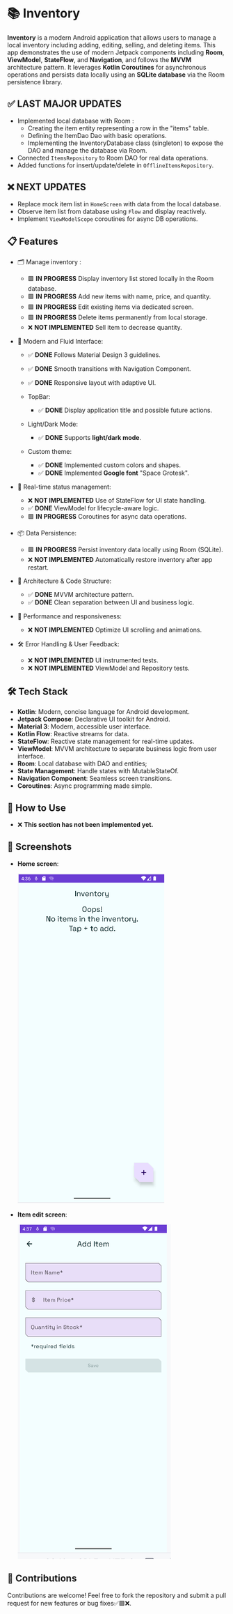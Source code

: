 # 📚 **Inventory**
**Inventory** is a modern Android application that allows users to manage a local inventory including adding, editing, selling, and deleting items. This app demonstrates the use of modern Jetpack components including **Room**, **ViewModel**, **StateFlow**, and **Navigation**, and follows the **MVVM** architecture pattern. It leverages **Kotlin Coroutines** for asynchronous operations and persists data locally using an **SQLite database** via the Room persistence library.

## ✅ **LAST MAJOR UPDATES**

   - Implemented local database with Room : 
      - Creating the item entity representing a row in the "items" table.
      - Defining the ItemDao Dao with basic operations.
      - Implementing the InventoryDatabase class (singleton) to expose the DAO and manage the database via Room.
   - Connected `ItemsRepository` to Room DAO for real data operations.
   - Added functions for insert/update/delete in `OfflineItemsRepository`.
      
## ❌ **NEXT UPDATES**

   - Replace mock item list in `HomeScreen` with data from the local database.
   - Observe item list from database using `Flow` and display reactively.
   - Implement `ViewModelScope` coroutines for async DB operations.

## 📋 **Features**

   - 🗂 Manage inventory :

      - 🟩 **IN PROGRESS** Display inventory list stored locally in the Room database.
      - 🟩 **IN PROGRESS** Add new items with name, price, and quantity.
      - 🟩 **IN PROGRESS** Edit existing items via dedicated screen.
      - 🟩 **IN PROGRESS** Delete items permanently from local storage.
      - ❌ **NOT IMPLEMENTED** Sell item to decrease quantity.

   - 🎨 Modern and Fluid Interface:

      - ✅ **DONE** Follows Material Design 3 guidelines.
      - ✅ **DONE** Smooth transitions with Navigation Component.
      - ✅ **DONE** Responsive layout with adaptive UI.

      - TopBar:
         - ✅ **DONE** Display application title and possible future actions.

      - Light/Dark Mode:
         - ✅ **DONE** Supports **light/dark mode**.

      - Custom theme:
         - ✅ **DONE** Implemented custom colors and shapes.
         - ✅ **DONE** Implemented **Google font** "Space Grotesk".

   - 🔄 Real-time status management:

      - ❌ **NOT IMPLEMENTED** Use of StateFlow for UI state handling.
      - ✅ **DONE** ViewModel for lifecycle-aware logic.
      - 🟩 **IN PROGRESS** Coroutines for async data operations.

   - 📦 Data Persistence:

      - 🟩 **IN PROGRESS** Persist inventory data locally using Room (SQLite).
      - ❌ **NOT IMPLEMENTED** Automatically restore inventory after app restart.

   - 🧠 Architecture & Code Structure:

      - ✅ **DONE** MVVM architecture pattern.
      - ✅ **DONE** Clean separation between UI and business logic.

   - 🚀 Performance and responsiveness:
   
      - ❌ **NOT IMPLEMENTED** Optimize UI scrolling and animations.
      
   - 🛠 Error Handling & User Feedback:

      - ❌ **NOT IMPLEMENTED** UI instrumented tests.
      - ❌ **NOT IMPLEMENTED** ViewModel and Repository tests.

## 🛠️ **Tech Stack**

   - **Kotlin**: Modern, concise language for Android development.
   - **Jetpack Compose**: Declarative UI toolkit for Android.
   - **Material 3**: Modern, accessible user interface.
   - **Kotlin Flow**: Reactive streams for data.
   - **StateFlow**: Reactive state management for real-time updates.
   - **ViewModel**: MVVM architecture to separate business logic from user interface.
   - **Room**: Local database with DAO and entities;
   - **State Management**: Handle states with MutableStateOf.
   - **Navigation Component**: Seamless screen transitions.
   - **Coroutines**: Async programming made simple.
   
## 🚀 **How to Use**
   
   - ❌ **This section has not been implemented yet.**

## 📸 **Screenshots**

   - **Home screen**:
   
      ![Home screen](screenshots/home_screen.png)

   - **Item edit screen**:
   
      ![Item edit screen](screenshots/item_edit_screen.png)


## 🤝 **Contributions**
Contributions are welcome! Feel free to fork the repository and submit a pull request for new features or bug fixes✅🟩❌.